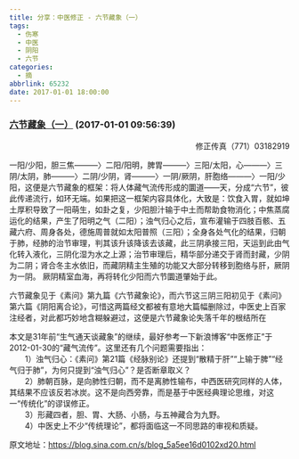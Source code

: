 ```yaml
---
title: 分享：中医修正 - 六节藏象（一）
tags:
  - 伤寒
  - 中医
  - 阴阳
  - 六节
categories:
  - 摘
abbrlink: 65232
date: 2017-01-01 18:00:00
---
```

###  [六节藏象（一）](https://blog.sina.com.cn/s/blog_5a5ee16d0102xd20.html  "跳转至原文") (2017-01-01 09:56:39)

<p ALIGN="right"><font STYLE="BACKGroUnD-CoLor: #ffffff">修正传真（771）03182919</FONT></P>

一阳/少阳，胆三焦———〉二阳/阳明，脾胃———〉三阳/太阳，心———〉三阴/太阴，肺———〉二阴/少阴，肾———〉一阴/厥阴，肝胞络———〉一阳/少阳，这便是六节藏象的框架：将人体藏气流传形成的圜道——天，分成“六节”，彼此传递流行，如环无端。如果把这一框架内容具体化，大致是：饮食入胃，就如坤土厚积导致了一阳萌生，如卦之复，少阳胆汁输于中土而帮助食物消化；中焦蒸腐运化的结果，产生了阳明之气（二阳）；浊气归心之后，宣布灌输于四肢百骸、五藏六府、周身各处，德施周普就如太阳普照（三阳）；全身各处气化的结果，归朝于肺，经肺的治节审理，判其该升该降该去该藏，此三阴承接三阳，天运到此由气化转入液化，三阴化湿为水之上源；治节审理后，精华部分递交于肾而封藏，少阴为二阴；肾合冬主水依旧，而藏阴精主生殖的功能又大部分转移到胞络与肝，厥阴为一阴。 厥阴精室血海，再将转化少阳而六节圜道肇始于此。

六节藏象见于《素问》第九篇《六节藏象论》，而六节这三阴三阳初见于《素问》第六篇《阴阳离合论》，可惜这两篇经文都被有意地大篇幅删除过，中医史上百家注经者，对此都巧妙地含糊躲避过，这便是六节藏象论失落千年的根结所在

本文是31年前“生气通天谈藏象”的继续，最好参考一下新浪博客“中医修正”于2012-01-30的“藏气流传”。这里还有几个问题需要指出：    
　　1）浊气归心：《素问》第21篇《经脉别论》还提到“散精于肝”“上输于脾”“经气归于肺”，为何只提到“浊气归心”？是否断章取义？    
　　2）肺朝百脉，是向肺性归朝，而不是离肺性输布，中西医研究同样的人体，其结果不应该反若冰炭。这不是向西旁靠，而是基于中医经典理论思维，对这一“传统化”的谬误修正。    
　　3）形藏四者，胆、胃、大肠、小肠，与五神藏合为九野。    
　　4）中医史上不少“传统理论”，都将面临这一不同思路的审视和质疑。    


原文地址：https://blog.sina.com.cn/s/blog_5a5ee16d0102xd20.html